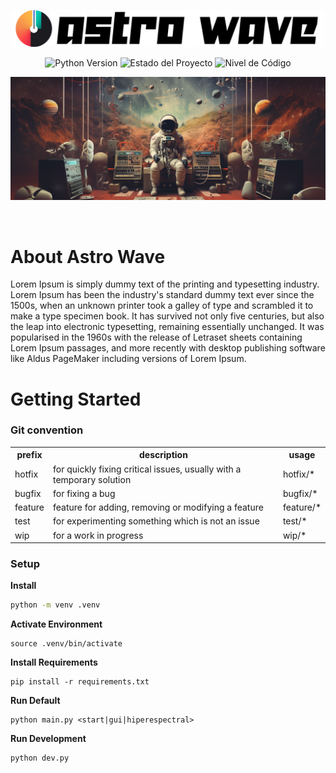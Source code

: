 <p align="center">
    <img src="images/logo-text.png" width="500px" />
</p>

<p align="center">
    <img src="https://img.shields.io/badge/python-3.11-blue.svg" alt="Python Version">
    <img src="https://img.shields.io/badge/Status-It's%20Complicated-yellow.svg" alt="Estado del Proyecto">
    <img src="https://img.shields.io/badge/Código%20Level%3F-1000!!!-green.svg" alt="Nivel de Código">
</p>

<p align="center">
    <img src="images/banner.png" />
</p>

<br>

# About Astro Wave

Lorem Ipsum is simply dummy text of the printing and typesetting industry. Lorem Ipsum has been the industry's standard dummy text ever since the 1500s, when an unknown printer took a galley of type and scrambled it to make a type specimen book. It has survived not only five centuries, but also the leap into electronic typesetting, remaining essentially unchanged. It was popularised in the 1960s with the release of Letraset sheets containing Lorem Ipsum passages, and more recently with desktop publishing software like Aldus PageMaker including versions of Lorem Ipsum.

# Getting Started

### Git convention

<table>
  <tr>
    <th>prefix</th>
    <th>description</th>
    <th>usage</th>
  </tr>
  <tr>
    <td>hotfix</td>
    <td>for quickly fixing critical issues,
usually with a temporary solution</td>
    <td>hotfix/*</td>
  </tr>
  <tr>
    <td>bugfix</td>
    <td>for fixing a bug</td>
    <td>bugfix/*</td>
  </tr>
  <tr>
    <td>feature</td>
    <td>feature	for adding, removing or modifying a feature</td>
    <td>feature/*</td>
  </tr>
  <tr>
    <td>test</td>
    <td>for experimenting something which is not an issue</td>
    <td>test/*</td>
  </tr>
  <tr>
    <td>wip</td>
    <td>for a work in progress</td>
    <td>wip/*</td>
  </tr>
</table>

### Setup

**Install**

```sh
python -m venv .venv
```

**Activate Environment**

```
source .venv/bin/activate
```

**Install Requirements**

```
pip install -r requirements.txt
```

**Run Default**

```
python main.py <start|gui|hiperespectral>
```

**Run Development**

```
python dev.py
```
